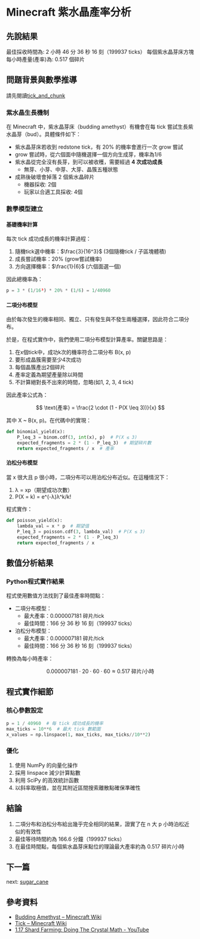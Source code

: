 # Minecraft 紫水晶產率分析

## 先說結果

最佳採收時間為: 2 小時 46 分 36 秒 16 刻（199937 ticks）
每個紫水晶芽床方塊每小時產量(產率)為: 0.517 個碎片

## 問題背景與數學推導

請先閱讀[tick_and_chunk](tick_and_chunk.md)

### 紫水晶生長機制

在 Minecraft 中，紫水晶芽床（budding amethyst）有機會在每 tick 嘗試生長紫水晶芽（bud）。具體條件如下：


- 紫水晶芽床若收到 redstone tick，有 20% 的機率會進行一次 grow 嘗試
- grow 嘗試時，從六個面中隨機選擇一個方向生成芽，機率為1/6
- 紫水晶從完全沒有長芽，到可以被收穫，需要經過 **4 次成功成長**
  - 無芽、小芽、中芽、大芽、晶簇五種狀態
- 成熟後破壞會掉落 2 個紫水晶碎片
  - 機器採收: 2個
  - 玩家以合適工具採收: 4個

### 數學模型建立

#### 基礎機率計算

每次 tick 成功成長的機率計算過程：

1. 隨機tick選中機率：$\frac{3}{16^3}$ (3個隨機tick / 子區塊體積)
2. 成長嘗試機率：$20\%$ (grow嘗試機率)
3. 方向選擇機率：$\frac{1}{6}$ (六個面選一個)

因此總機率為：

```python
p = 3 * (1/16³) * 20% * (1/6) = 1/40960
```

#### 二項分布模型

由於每次發生的機率相同、獨立、只有發生與不發生兩種選擇，因此符合二項分布。

於是，在程式實作中，我們使用二項分布模型計算產率。關鍵思路是：

1. 在x個tick中，成功k次的機率符合二項分布 B(x, p)
2. 要形成晶簇需要至少4次成功
3. 每個晶簇產出2個碎片
4. 產率定義為期望產量除以時間
5. 不計算絕對長不出來的時間，忽略(如1, 2, 3, 4 tick)

因此產率公式為：

$$
\text{產率} = \frac{2 \cdot (1 - P(X \leq 3))}{x}
$$

其中 X ~ B(x, p)。在代碼中的實現：

```python
def binomial_yield(x):
    P_leq_3 = binom.cdf(3, int(x), p)  # P(X ≤ 3)
    expected_fragments = 2 * (1 - P_leq_3)  # 期望碎片數
    return expected_fragments / x  # 產率
```

#### 泊松分布模型

當 x 很大且 p 很小時，二項分布可以用泊松分布近似。在這種情況下：

1. λ = xp（期望成功次數）
2. P(X = k) = e^(-λ)λ^k/k!

程式實作：

```python
def poisson_yield(x):
    lambda_val = x * p  # 期望值
    P_leq_3 = poisson.cdf(3, lambda_val)  # P(X ≤ 3)
    expected_fragments = 2 * (1 - P_leq_3)
    return expected_fragments / x
```

## 數值分析結果

### Python程式實作結果

程式使用數值方法找到了最佳產率時間點：

- 二項分布模型：
  - 最大產率：0.000007181 碎片/tick
  - 最佳時間：166 分 36 秒 16 刻（199937 ticks）
- 泊松分布模型：
  - 最大產率：0.000007181 碎片/tick
  - 最佳時間：166 分 36 秒 16 刻（199937 ticks）

轉換為每小時產率：

$$
0.000007181 \cdot 20 \cdot 60 \cdot 60 \approx 0.517 \text{ 碎片/小時}
$$

## 程式實作細節

### 核心參數設定

```python
p = 1 / 40960  # 每 tick 成功成長的機率
max_ticks = 10**6  # 最大 tick 數範圍
x_values = np.linspace(1, max_ticks, max_ticks//10**2)
```

### 優化

1. 使用 NumPy 的向量化操作
2. 採用 linspace 減少計算點數
3. 利用 SciPy 的高效統計函數
4. 以斜率取極值，並在其附近區間搜索離散點確保準確性

## 結論

1. 二項分布和泊松分布給出幾乎完全相同的結果，證實了在 n 大 p 小時泊松近似的有效性
2. 最佳等待時間約為 166.6 分鐘（199937 ticks）
3. 在最佳時間點，每個紫水晶芽床點位的理論最大產率約為 0.517 碎片/小時

## 下一篇

next: [sugar_cane](sugar_cane.md)

## 參考資料

- [Budding Amethyst – Minecraft Wiki](https://minecraft.wiki/w/Budding_Amethyst/#Usage)
- [Tick – Minecraft Wiki](https://minecraft.wiki/w/Tick#Random_tick)
- [1.17 Shard Farming: Doing The Crystal Math - YouTube](https://youtu.be/H3bCCANEbbQ?t=502)
